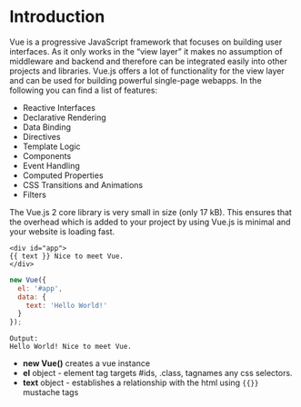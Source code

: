 # Introduction

Vue is a progressive JavaScript framework that focuses on building user interfaces. As it only works in the “view layer” it makes no assumption of middleware and backend and therefore can be integrated easily into other projects and libraries. Vue.js offers a lot of functionality for the view layer and can be used for building powerful single-page webapps. In the following you can find a list of features:

* Reactive Interfaces
* Declarative Rendering
* Data Binding
* Directives
* Template Logic
* Components
* Event Handling
* Computed Properties
* CSS Transitions and Animations
* Filters

The Vue.js 2 core library is very small in size \(only 17 kB\). This ensures that the overhead which is added to your project by using Vue.js is minimal and your website is loading fast.



```markup
<div id="app">
{{ text }} Nice to meet Vue.
</div>
```

```javascript
new Vue({
  el: '#app',
  data: {
    text: 'Hello World!'
  }
});
```

```text
Output: 
Hello World! Nice to meet Vue.
```

* **new Vue\(\)** creates a vue instance
* **el** object - element tag targets \#ids, .class, tagnames any css selectors.
* **text** object - establishes a relationship with the html using `{{}}` mustache tags

